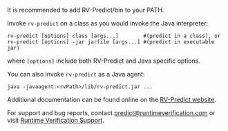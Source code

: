 It is recommended to add RV-Predict/bin to your PATH.
	
Invoke `rv-predict` on a class as you would invoke the Java interpreter:

    rv-predict [options] class [args...]        #(predict in a class), or
    rv-predict [options] -jar jarfile [args...] #(predict in executable jar)

where `[options]` include both RV-Predict and Java specific options.

You can also invoke `rv-predict` as a Java agent:

    java -javaagent:<rvPath>/lib/rv-predict.jar ...

Additional documentation can be found online on the
[RV-Predict website](http://runtimeverification.com/predict/docs).

For support and bug reports, contact predict@runtimeverification.com or visit
[Runtime Verification Support](http://runtimeverification.com/support/predict).
